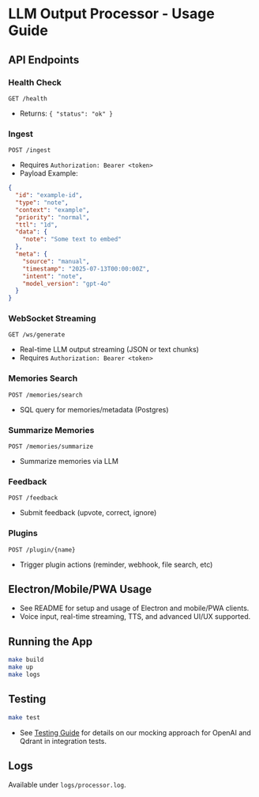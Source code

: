 # LLM Output Processor - Usage Guide

## API Endpoints

### Health Check
`GET /health`
- Returns: `{ "status": "ok" }`

### Ingest
`POST /ingest`
- Requires `Authorization: Bearer <token>`
- Payload Example:
```json
{
  "id": "example-id",
  "type": "note",
  "context": "example",
  "priority": "normal",
  "ttl": "1d",
  "data": {
    "note": "Some text to embed"
  },
  "meta": {
    "source": "manual",
    "timestamp": "2025-07-13T00:00:00Z",
    "intent": "note",
    "model_version": "gpt-4o"
  }
}
```

### WebSocket Streaming
`GET /ws/generate`
- Real-time LLM output streaming (JSON or text chunks)
- Requires `Authorization: Bearer <token>`

### Memories Search
`POST /memories/search`
- SQL query for memories/metadata (Postgres)

### Summarize Memories
`POST /memories/summarize`
- Summarize memories via LLM

### Feedback
`POST /feedback`
- Submit feedback (upvote, correct, ignore)

### Plugins
`POST /plugin/{name}`
- Trigger plugin actions (reminder, webhook, file search, etc)

## Electron/Mobile/PWA Usage
- See README for setup and usage of Electron and mobile/PWA clients.
- Voice input, real-time streaming, TTS, and advanced UI/UX supported.

## Running the App

```bash
make build
make up
make logs
```

## Testing

```bash
make test
```
- See [Testing Guide](./TESTING.md) for details on our mocking approach for OpenAI and Qdrant in integration tests.

## Logs
Available under `logs/processor.log`.
